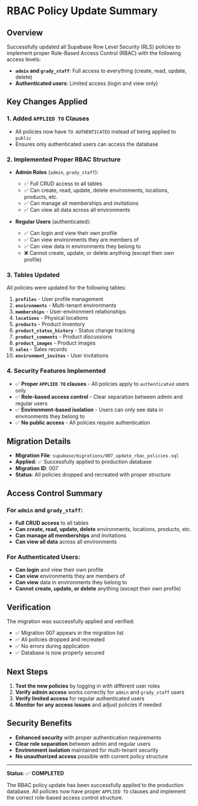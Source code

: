 # RBAC Policy Update Summary

## Overview

Successfully updated all Supabase Row Level Security (RLS) policies to implement
proper Role-Based Access Control (RBAC) with the following access levels:

- **`admin` and `grady_staff`**: Full access to everything (create, read,
  update, delete)
- **Authenticated users**: Limited access (login and view only)

## Key Changes Applied

### 1. Added `APPLIED TO` Clauses

- All policies now have `TO AUTHENTICATED` instead of being applied to `public`
- Ensures only authenticated users can access the database

### 2. Implemented Proper RBAC Structure

- **Admin Roles** (`admin`, `grady_staff`):
  - ✅ Full CRUD access to all tables
  - ✅ Can create, read, update, delete environments, locations, products, etc.
  - ✅ Can manage all memberships and invitations
  - ✅ Can view all data across all environments

- **Regular Users** (authenticated):
  - ✅ Can login and view their own profile
  - ✅ Can view environments they are members of
  - ✅ Can view data in environments they belong to
  - ❌ Cannot create, update, or delete anything (except their own profile)

### 3. Tables Updated

All policies were updated for the following tables:

1. **`profiles`** - User profile management
2. **`environments`** - Multi-tenant environments
3. **`memberships`** - User-environment relationships
4. **`locations`** - Physical locations
5. **`products`** - Product inventory
6. **`product_status_history`** - Status change tracking
7. **`product_comments`** - Product discussions
8. **`product_images`** - Product images
9. **`sales`** - Sales records
10. **`environment_invites`** - User invitations

### 4. Security Features Implemented

- ✅ **Proper `APPLIED TO` clauses** - All policies apply to `authenticated`
  users only
- ✅ **Role-based access control** - Clear separation between admin and regular
  users
- ✅ **Environment-based isolation** - Users can only see data in environments
  they belong to
- ✅ **No public access** - All policies require authentication

## Migration Details

- **Migration File**: `supabase/migrations/007_update_rbac_policies.sql`
- **Applied**: ✅ Successfully applied to production database
- **Migration ID**: 007
- **Status**: All policies dropped and recreated with proper structure

## Access Control Summary

### For `admin` and `grady_staff`:

- **Full CRUD access** to all tables
- **Can create, read, update, delete** environments, locations, products, etc.
- **Can manage all memberships** and invitations
- **Can view all data** across all environments

### For Authenticated Users:

- **Can login** and view their own profile
- **Can view** environments they are members of
- **Can view** data in environments they belong to
- **Cannot create, update, or delete** anything (except their own profile)

## Verification

The migration was successfully applied and verified:

- ✅ Migration 007 appears in the migration list
- ✅ All policies dropped and recreated
- ✅ No errors during application
- ✅ Database is now properly secured

## Next Steps

1. **Test the new policies** by logging in with different user roles
2. **Verify admin access** works correctly for `admin` and `grady_staff` users
3. **Verify limited access** for regular authenticated users
4. **Monitor for any access issues** and adjust policies if needed

## Security Benefits

- **Enhanced security** with proper authentication requirements
- **Clear role separation** between admin and regular users
- **Environment isolation** maintained for multi-tenant security
- **No unauthorized access** possible with current policy structure

---

**Status**: ✅ **COMPLETED**

The RBAC policy update has been successfully applied to the production database.
All policies now have proper `APPLIED TO` clauses and implement the correct
role-based access control structure.
